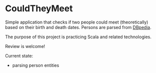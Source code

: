 # CouldTheyMeet

Simple application that checks if two people could meet (theoretically) based on their birth and death dates. Persons are parsed from [DBpedia](http://data.dws.informatik.uni-mannheim.de/dbpedia/2014/en/persondata_en.ttl.bz2).

The purpose of this project is practicing Scala and related technologies.

Review is welcome!


Current state:
- parsing person entities
